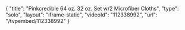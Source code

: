 {
    "title": "Pinkcredible 64 oz.   32 oz. Set w\/2 Microfiber Cloths",
    "type": "solo",
    "layout": "iframe-static",
    "videoId": "112338992",
    "url": "\/tvpembed\/112338992"
}
